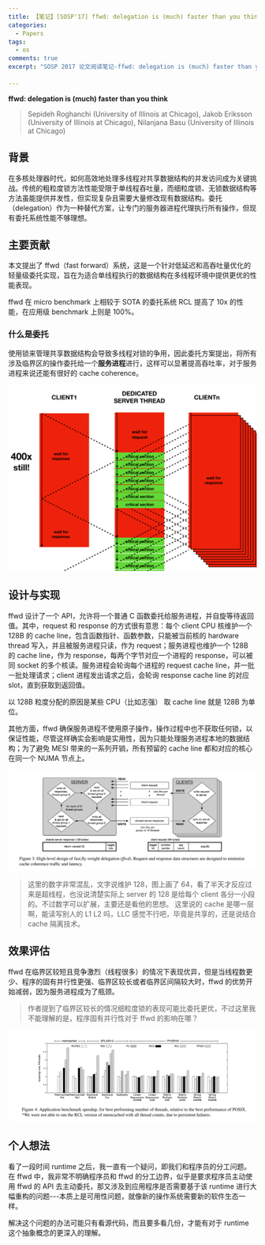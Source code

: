 ```yaml
---
title: 【笔记】[SOSP'17] ffwd: delegation is (much) faster than you think
categories:
  - Papers
tags:
  - os
comments: true
excerpt: "SOSP 2017 论文阅读笔记-ffwd: delegation is (much) faster than you think"

---
```


**ffwd: delegation is (much) faster than you think**
> Sepideh Roghanchi (University of Illinois at Chicago), Jakob Eriksson (University of Illinois at Chicago), Nilanjana Basu (University of Illinois at Chicago)

## 背景

在多核处理器时代，如何高效地处理多线程对共享数据结构的并发访问成为关键挑战。传统的粗粒度锁方法性能受限于单线程吞吐量，而细粒度锁、无锁数据结构等方法虽能提供并发性，但实现复杂且需要大量修改现有数据结构。委托（delegation）作为一种替代方案，让专门的服务器进程代理执行所有操作，但现有委托系统性能不够理想。


## 主要贡献

本文提出了 ffwd（fast forward）系统，这是一个针对低延迟和高吞吐量优化的轻量级委托实现，旨在为适合单线程执行的数据结构在多线程环境中提供更优的性能表现。

ffwd 在 micro benchmark 上相较于 SOTA 的委托系统 RCL 提高了 10x 的性能，在应用级 benchmark 上则是 100%。

### 什么是委托

使用锁来管理共享数据结构会导致多线程对锁的争用，因此委托方案提出，将所有涉及临界区的操作委托给一个**服务进程**进行，这样可以显著提高吞吐率，对于服务进程来说还能有很好的 cache coherence。

![delegation](../assets/figures/papers/ffwd/delegation.png)

## 设计与实现

ffwd 设计了一个 API，允许将一个普通 C 函数委托给服务进程，并自旋等待返回值。其中，request 和 response 的方式很有意思：每个 client CPU 核维护一个 128B 的 cache line，包含函数指针、函数参数，只能被当前核的 hardware thread 写入，并且被服务进程只读，作为 request；服务进程也维护一个 128B 的 cache line，作为 response，每两个字节对应一个进程的 response，可以被同 socket 的多个核读。服务进程会轮询每个进程的 request cache line，并一批一批处理请求；client 进程发出请求之后，会轮询 response cache line 的对应 slot，直到获取到返回值。

以 128B 粒度分配的原因是某些 CPU（比如志强） 取 cache line 就是 128B 为单位。

其他方面，ffwd 确保服务进程不使用原子操作，操作过程中也不获取任何锁，以保证性能，尽管这样确实会影响是实用性，因为只能处理服务进程本地的数据结构；为了避免 MESI 带来的一系列开销，所有预留的 cache line 都和对应的核心在同一个 NUMA 节点上。

![cacheline](../assets/figures/papers/ffwd/cacheline.png)

> 这里的数字非常混乱，文字说维护 128，图上画了 64，看了半天才反应过来是超线程，也没说清楚实际上 server 的 128 是给每个 client 各分一小段的。不过数字可以扩展，主要还是看他的思想。
> 这里说的 cache 是哪一层啊，能读写别人的 L1 L2 吗，LLC 感觉不行吧，毕竟是共享的，还是说结合 cache 隔离技术。


## 效果评估

ffwd 在临界区较短且竞争激烈（线程很多）的情况下表现优异，但是当线程数更少、程序的固有并行性更强、临界区较长或者临界区间隔较大时，ffwd 的优势开始减弱，因为服务进程成为了瓶颈。

> 作者提到了临界区较长的情况细粒度锁的表现可能比委托更优，不过这里我不能理解的是，程序固有并行性对于 ffwd 的影响在哪？

![prof](../assets/figures/papers/ffwd/prof.png)

## 个人想法

看了一段时间 runtime 之后，我一直有一个疑问，即我们和程序员的分工问题。在 ffwd 中，我非常不明确程序员和 ffwd 的分工边界，似乎是要求程序员主动使用 ffwd 的 API 去主动委托，那又涉及到应用程序是否需要基于该 runtime 进行大幅重构的问题---本质上是可用性问题，就像新的操作系统需要新的软件生态一样。

解决这个问题的办法可能只有看源代码，而且要多看几份，才能有对于 runtime 这个抽象概念的更深入的理解。
